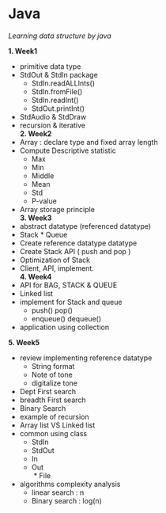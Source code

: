 # Java
*Learning data structure by java*     

**1. Week1**  
  * primitive data type
  * StdOut & StdIn package
    * StdIn.readALLInts()
    * StdIn.fromFile()
    * StdIn.readInt()
    * StdOut.printInt()
  * StdAudio & StdDraw
  * recursion & iterative     
**2. Week2**
  * Array : declare type and fixed array length
  * Compute Descriptive statistic
    * Max
    * Min
    * Middle
    * Mean
    * Std
    * P-value
  * Array storage principle     
**3. Week3**     
  * abstract datatype (referenced datatype)
  * Stack * Queue
  * Create reference datatype datatype
  * Create Stack API ( push and pop )
  * Optimization of Stack
  * Client, API, implement.    
**4. Week4**
  * API for BAG, STACK & QUEUE
  * Linked list
  * implement for Stack and queue
    *  push() pop()
    *  enqueue() dequeue()
  * application using collection
 
 **5. Week5**  
* review implementing reference datatype     
  * String format
  * Note of tone
  * digitalize tone
* Dept First search
* breadth First search
* Binary Search
* example of recursion
* Array list VS Linked list
* common using class
  * StdIn
  * StdOut
  * In
  * Out     
  * File 
* algorithms complexity analysis
  * linear search : n
  * Binary search : log(n)
